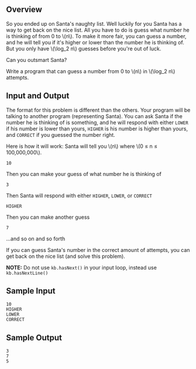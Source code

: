 ## Overview
So you ended up on Santa's naughty list. Well luckily for you Santa has a way to get back on the nice list. All you have to do is guess what number he is thinking of from 0 to \\(n\\). To make it more fair, you can guess a number, and he will tell you if it's higher or lower than the number he is thinking of. But you only have \\(\\log_2 n\\) guesses before you're out of luck.

Can you outsmart Santa?

Write a program that can guess a number from 0 to \\(n\\) in \\(\\log_2 n\\) attempts. 

## Input and Output
The format for this problem is different than the others. Your program will be talking to another program (representing Santa). You can ask Santa if the number he is thinking of is something, and he will respond with either `LOWER` if his number is lower than yours, `HIGHER` is his number is higher than yours, and `CORRECT` if you guessed the number right.

Here is how it will work: 
Santa will tell you \\(n\\) where \\(0 ≤ n ≤ 100,000,000\\).
```
10
```

Then you can make your guess of what number he is thinking of
```
3
```

Then Santa will respond with either `HIGHER`, `LOWER`, or `CORRECT`
```
HIGHER
```

Then you can make another guess
```
7
```

...and so on and so forth

If you can guess Santa's number in the correct amount of attempts, you can get back on the nice list (and solve this problem).

**NOTE:** Do not use `kb.hasNext()` in your input loop, instead use `kb.hasNextLine()`

## Sample Input
```
10
HIGHER
LOWER
CORRECT
```

## Sample Output
```
3
7
5
```
